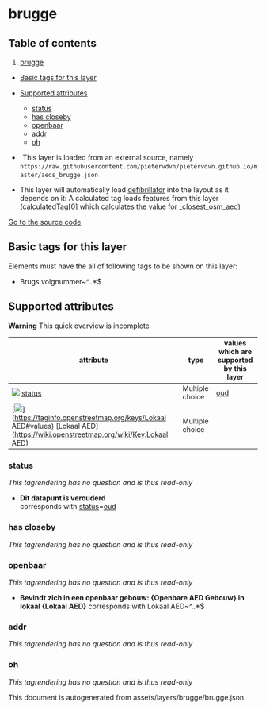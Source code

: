 

 brugge 
========








## Table of contents

1. [brugge](#brugge)
  - [Basic tags for this layer](#basic-tags-for-this-layer)
  - [Supported attributes](#supported-attributes)
    + [status](#status)
    + [has closeby](#has-closeby)
    + [openbaar](#openbaar)
    + [addr](#addr)
    + [oh](#oh)





  - <img src='../warning.svg' height='1rem'/> This layer is loaded from an external source, namely `https://raw.githubusercontent.com/pietervdvn/pietervdvn.github.io/master/aeds_brugge.json`
  - This layer will automatically load  [defibrillator](./defibrillator.md)  into the layout as it depends on it:  A calculated tag loads features from this layer (calculatedTag[0] which calculates the value for _closest_osm_aed)


[Go to the source code](../assets/layers/brugge/brugge.json)



 Basic tags for this layer 
---------------------------



Elements must have the all of following tags to be shown on this layer:



  - Brugs volgnummer~^..*$




 Supported attributes 
----------------------



**Warning** This quick overview is incomplete



attribute | type | values which are supported by this layer
----------- | ------ | ------------------------------------------
[<img src='https://mapcomplete.osm.be/assets/svg/statistics.svg' height='18px'>](https://taginfo.openstreetmap.org/keys/status#values) [status](https://wiki.openstreetmap.org/wiki/Key:status) | Multiple choice | [oud](https://wiki.openstreetmap.org/wiki/Tag:status%3Doud)
[<img src='https://mapcomplete.osm.be/assets/svg/statistics.svg' height='18px'>](https://taginfo.openstreetmap.org/keys/Lokaal AED#values) [Lokaal AED](https://wiki.openstreetmap.org/wiki/Key:Lokaal AED) | Multiple choice | 




### status 



_This tagrendering has no question and is thus read-only_





  - **<div class='alert'>Dit datapunt is verouderd</div>** corresponds with <a href='https://wiki.openstreetmap.org/wiki/Key:status' target='_blank'>status</a>=<a href='https://wiki.openstreetmap.org/wiki/Tag:status%3Doud' target='_blank'>oud</a>




### has closeby 



_This tagrendering has no question and is thus read-only_





### openbaar 



_This tagrendering has no question and is thus read-only_





  - **Bevindt zich in een openbaar gebouw: <b>{Openbare AED Gebouw}</b> in lokaal <b>{Lokaal AED}</b>** corresponds with Lokaal AED~^..*$




### addr 



_This tagrendering has no question and is thus read-only_





### oh 



_This tagrendering has no question and is thus read-only_

 

This document is autogenerated from assets/layers/brugge/brugge.json